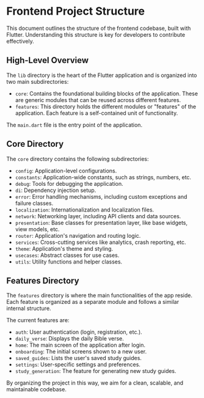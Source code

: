 
# Frontend Project Structure

This document outlines the structure of the frontend codebase, built with Flutter. Understanding this structure is key for developers to contribute effectively.

## High-Level Overview

The `lib` directory is the heart of the Flutter application and is organized into two main subdirectories:

-   `core`: Contains the foundational building blocks of the application. These are generic modules that can be reused across different features.
-   `features`: This directory holds the different modules or "features" of the application. Each feature is a self-contained unit of functionality.

The `main.dart` file is the entry point of the application.

## Core Directory

The `core` directory contains the following subdirectories:

-   `config`: Application-level configurations.
-   `constants`: Application-wide constants, such as strings, numbers, etc.
-   `debug`: Tools for debugging the application.
-   `di`: Dependency injection setup.
-   `error`: Error handling mechanisms, including custom exceptions and failure classes.
-   `localization`: Internationalization and localization files.
-   `network`: Networking layer, including API clients and data sources.
-   `presentation`: Base classes for presentation layer, like base widgets, view models, etc.
-   `router`: Application's navigation and routing logic.
-   `services`: Cross-cutting services like analytics, crash reporting, etc.
-   `theme`: Application's theme and styling.
-   `usecases`: Abstract classes for use cases.
-   `utils`: Utility functions and helper classes.

## Features Directory

The `features` directory is where the main functionalities of the app reside. Each feature is organized as a separate module and follows a similar internal structure.

The current features are:

-   `auth`: User authentication (login, registration, etc.).
-   `daily_verse`: Displays the daily Bible verse.
-   `home`: The main screen of the application after login.
-   `onboarding`: The initial screens shown to a new user.
-   `saved_guides`: Lists the user's saved study guides.
-   `settings`: User-specific settings and preferences.
-   `study_generation`: The feature for generating new study guides.

By organizing the project in this way, we aim for a clean, scalable, and maintainable codebase.
